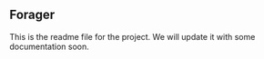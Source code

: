 Forager
-------

This is the readme file for the project.
We will update it with some documentation soon. 

